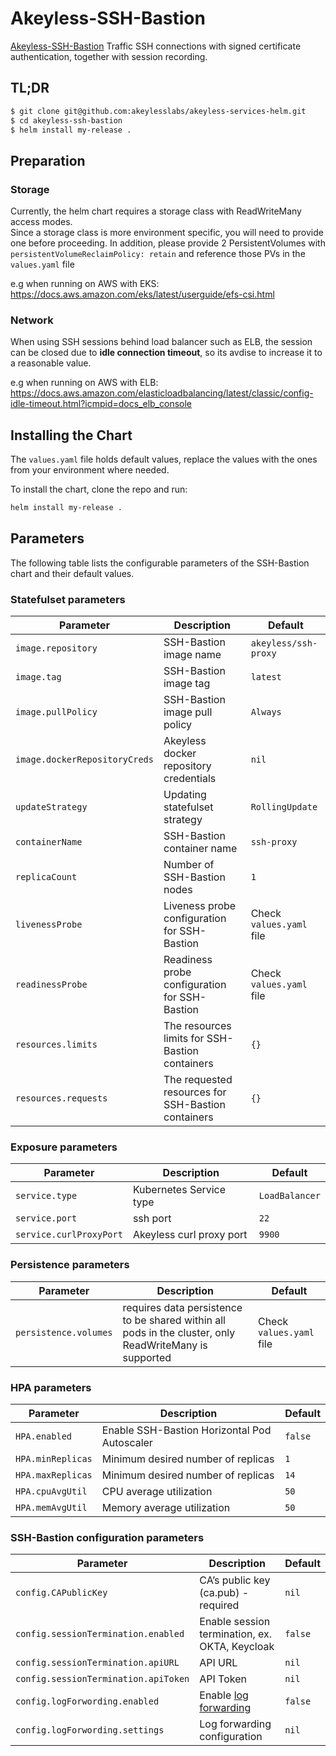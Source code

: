 # Akeyless-SSH-Bastion

[Akeyless-SSH-Bastion](https://docs.akeyless.io/docs/how-to-configure-ssh#akeyless-ssh-bastion) Traffic SSH connections with signed certificate authentication, together with session recording. 

## TL;DR

```bash
$ git clone git@github.com:akeylesslabs/akeyless-services-helm.git
$ cd akeyless-ssh-bastion
$ helm install my-release .
```

## Preparation

### Storage
Currently, the helm chart requires a storage class with ReadWriteMany access modes.  
Since a storage class is more environment specific, you will need to provide one before proceeding.
In addition, please provide 2 PersistentVolumes with `persistentVolumeReclaimPolicy: retain` and reference those PVs in the `values.yaml` file

e.g when running on AWS with EKS:
https://docs.aws.amazon.com/eks/latest/userguide/efs-csi.html

### Network
When using SSH sessions behind load balancer such as ELB, the session can be closed due to **idle connection timeout**, so its avdise to increase it
to a reasonable value.

e.g when running on AWS with ELB:
https://docs.aws.amazon.com/elasticloadbalancing/latest/classic/config-idle-timeout.html?icmpid=docs_elb_console

## Installing the Chart

The `values.yaml` file holds default values, replace the values with the ones from your environment where needed.  

To install the chart, clone the repo and run:
```bash
helm install my-release .
``` 

## Parameters

The following table lists the configurable parameters of the SSH-Bastion chart and their default values.

### Statefulset parameters

| Parameter                                 | Description                                                                                                          | Default                                                      |
|-------------------------------------------|----------------------------------------------------------------------------------------------------------------------|--------------------------------------------------------------|
| `image.repository`                        | SSH-Bastion image name                                                                                               | `akeyless/ssh-proxy`                                         |
| `image.tag`                               | SSH-Bastion image tag                                                                                                | `latest`                                                     |      
| `image.pullPolicy`                        | SSH-Bastion image pull policy                                                                                        | `Always`                                                     |  
| `image.dockerRepositoryCreds`             | Akeyless docker repository credentials                                                                               | `nil`                                                        |
| `updateStrategy`                          | Updating statefulset strategy                                                                                        | `RollingUpdate`                                              |  
| `containerName`                           | SSH-Bastion container name                                                                                           | `ssh-proxy`                                                  |  
| `replicaCount`                            | Number of SSH-Bastion nodes                                                                                          | `1`                                                          |
| `livenessProbe`                           | Liveness probe configuration for SSH-Bastion                                                                         | Check `values.yaml` file                                     |                   
| `readinessProbe`                          | Readiness probe configuration for SSH-Bastion                                                                        | Check `values.yaml` file                                     |         
| `resources.limits`                        | The resources limits for SSH-Bastion containers                                                                      | `{}`                                                         |
| `resources.requests`                      | The requested resources for SSH-Bastion containers                                                                   | `{}`                                                         |


### Exposure parameters

| Parameter                                 | Description                                                                                                          | Default                                                      |
|-------------------------------------------|----------------------------------------------------------------------------------------------------------------------|--------------------------------------------------------------|
| `service.type`                            | Kubernetes Service type                                                                                              | `LoadBalancer`                                               |
| `service.port`                            | ssh port                                                                                                             | `22`                                                         |
| `service.curlProxyPort`                   | Akeyless curl proxy port                                                                                             | `9900`                                                       |


### Persistence parameters

| Parameter                                 | Description                                                                                                          | Default                                                      |
|-------------------------------------------|----------------------------------------------------------------------------------------------------------------------|--------------------------------------------------------------|
| `persistence.volumes`                     | requires data persistence to be shared within all pods in the cluster, only ReadWriteMany is supported               | Check `values.yaml` file                                     |


### HPA parameters

| Parameter                                 | Description                                                                                                          | Default                                                      |
|-------------------------------------------|----------------------------------------------------------------------------------------------------------------------|--------------------------------------------------------------|
| `HPA.enabled`                             | Enable SSH-Bastion Horizontal Pod Autoscaler                                                                         | `false`                                                      |
| `HPA.minReplicas`                         | Minimum desired number of replicas                                                                                   | `1`                                                          |
| `HPA.maxReplicas`                         | Minimum desired number of replicas                                                                                   | `14`                                                         |
| `HPA.cpuAvgUtil`                          | CPU average utilization                                                                                              | `50`                                                         |
| `HPA.memAvgUtil`                          | Memory average utilization                                                                                           | `50`                                                         |
                                                                                        

### SSH-Bastion configuration parameters

| Parameter                                 | Description                                                                                                          | Default                                                      |
|-------------------------------------------|----------------------------------------------------------------------------------------------------------------------|--------------------------------------------------------------|
| `config.CAPublicKey`                      | CA’s public key (ca.pub) - required                                                                                  | `nil`                                                        |
| `config.sessionTermination.enabled`       | Enable session termination, ex. OKTA, Keycloak                                                                       | `false`                                                      |
| `config.sessionTermination.apiURL`        | API URL                                                                                                              | `nil`                                                        |
| `config.sessionTermination.apiToken`      | API Token                                                                                                            | `nil`                                                        |
| `config.logForwording.enabled`            | Enable [log forwarding](https://docs.akeyless.io/docs/ssh-log-forwarding)                                            | `false`                                                      |
| `config.logForwording.settings`           | Log forwarding configuration                                                                                         | `nil`                                                        |
                       
